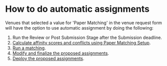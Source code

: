 # How to do automatic assignments

Venues that selected a value for 'Paper Matching' in the venue request form will have the option to use automatic assignment by doing the following:&#x20;

1. Run the Review or Post Submission Stage after the Submission deadline.&#x20;
2. [Calculate affinity scores and conflicts using Paper Matching Setup](how-to-run-a-paper-matching.md).&#x20;
3. [Run a matching](how-to-run-a-paper-matching.md).&#x20;
4. [Modify and finalize the proposed assignments](how-to-modify-the-proposed-assignments.md).&#x20;
5. [Deploy the proposed assignments](how-to-deploy-the-proposed-assignments.md).&#x20;
